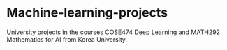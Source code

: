 # Machine-learning-projects
University projects in the courses COSE474 Deep Learning and MATH292 Mathematics for AI from Korea University.
